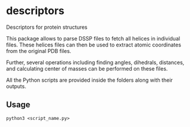 # descriptors
Descriptors for protein structures

This package allows to parse DSSP files to fetch all helices in individual files. These helices files can then be used to extract atomic coordinates from the original PDB files.

Further, several operations including finding angles, dihedrals, distances, and calculating center of masses can be performed on these files.

All the Python scripts are provided inside the folders along with their outputs.

## Usage

```python3 <script_name.py>```